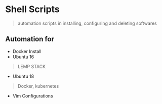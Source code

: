 # Shell Scripts
> automation scripts in installing, configuring and deleting softwares

## Automation for
- Docker Install
- Ubuntu 16
>   LEMP STACK
- Ubuntu 18
> Docker, kubernetes
- Vim Configurations
